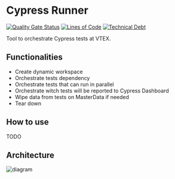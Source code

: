 # Cypress Runner

[![Quality Gate Status](https://sonarcloud.io/api/project_badges/measure?project=vtex-apps_cy-runner&metric=alert_status)](https://sonarcloud.io/summary/new_code?id=vtex-apps_cy-runner)
[![Lines of Code](https://sonarcloud.io/api/project_badges/measure?project=vtex-apps_cy-runner&metric=ncloc)](https://sonarcloud.io/summary/new_code?id=vtex-apps_cy-runner)
[![Technical Debt](https://sonarcloud.io/api/project_badges/measure?project=vtex-apps_cy-runner&metric=sqale_index)](https://sonarcloud.io/summary/new_code?id=vtex-apps_cy-runner)

Tool to orchestrate Cypress tests at VTEX.

## Functionalities

- Create dynamic workspace
- Orchestrate tests dependency
- Orchestrate tests that can run in parallel
- Orchestrate witch tests will be reported to Cypress Dashboard
- Wipe data from tests on MasterData if needed
- Tear down

## How to use

TODO

## Architecture

<img alt="diagram" src="diagram.png">